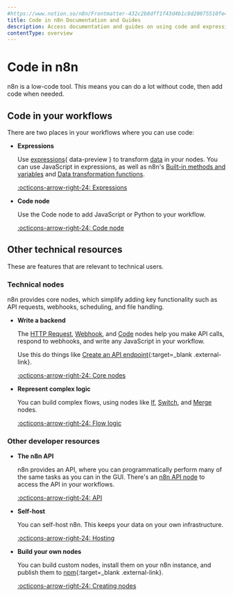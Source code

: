 ```yaml
---
#https://www.notion.so/n8n/Frontmatter-432c2b8dff1f43d4b1c8d20075510fe4
title: Code in n8n Documentation and Guides
description: Access documentation and guides on using code and expressions in n8n and other developer resources.
contentType: overview
---
```


# Code in n8n

n8n is a low-code tool. This means you can do a lot without code, then add code when needed.

## Code in your workflows

There are two places in your workflows where you can use code:

<div class="grid-cards-vertical cards" markdown>

- __Expressions__

	Use [expressions](/glossary/#expression-n8n){ data-preview } to transform [data](/data/index.md) in your nodes. You can use JavaScript in expressions, as well as n8n's [Built-in methods and variables](/code/builtin/overview.md) and [Data transformation functions](/code/builtin/data-transformation-functions/index.md).

	[:octicons-arrow-right-24: Expressions](/code/expressions.md)

- __Code node__

	Use the Code node to add JavaScript or Python to your workflow.

	[:octicons-arrow-right-24: Code node](/code/code-node.md)

</div>


## Other technical resources

These are features that are relevant to technical users.

### Technical nodes

n8n provides core nodes, which simplify adding key functionality such as API requests, webhooks, scheduling, and file handling.

<div class="grid-cards-vertical cards" markdown>

- __Write a backend__

	The [HTTP Request](/integrations/builtin/core-nodes/n8n-nodes-base.httprequest/index.md), [Webhook](/integrations/builtin/core-nodes/n8n-nodes-base.webhook/index.md), and [Code](/code/code-node.md) nodes help you make API calls, respond to webhooks, and write any JavaScript in your workflow.

	Use this do things like [Create an API endpoint](https://n8n.io/workflows/1750-creating-an-api-endpoint/){:target=_blank .external-link}.

	[:octicons-arrow-right-24: Core nodes](/integrations/builtin/core-nodes/index.md)

- __Represent complex logic__

	You can build complex flows, using nodes like [If](/integrations/builtin/core-nodes/n8n-nodes-base.if.md), [Switch](/integrations/builtin/core-nodes/n8n-nodes-base.switch.md), and [Merge](/integrations/builtin/core-nodes/n8n-nodes-base.merge.md) nodes. 

	[:octicons-arrow-right-24: Flow logic](/flow-logic/index.md)

</div>

### Other developer resources

<div class="grid-cards-vertical cards" markdown>

- __The n8n API__

	n8n provides an API, where you can programmatically perform many of the same tasks as you can in the GUI. There's an [n8n API node](/integrations/builtin/core-nodes/n8n-nodes-base.n8n.md) to access the API in your workflows.

	[:octicons-arrow-right-24: API](/api/index.md)

- __Self-host__

	You can self-host n8n. This keeps your data on your own infrastructure.

	[:octicons-arrow-right-24: Hosting](/hosting/index.md)

- __Build your own nodes__

	You can build custom nodes, install them on your n8n instance, and publish them to [npm](https://www.npmjs.com/){:target=_blank .external-link}.

	[:octicons-arrow-right-24: Creating nodes](/integrations/creating-nodes/overview.md)

</div>
